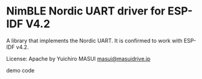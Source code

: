# NimBLE Nordic UART driver for ESP-IDF V4.2

A library that implements the Nordic UART.
It is confirmed to work with ESP-IDF v4.2.

License: Apache by Yuichiro MASUI <masui@masuidrive.jp>

demo code
